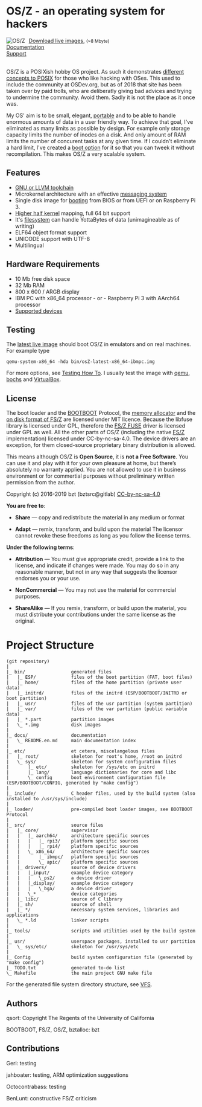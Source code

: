 OS/Z - an operating system for hackers
======================================

<img align="left" style="margin-right:10px;" alt="OS/Z" src="https://gitlab.com/bztsrc/osz/raw/master/logo.png">
<a href="https://gitlab.com/bztsrc/osz/tree/master/bin/">Download live images</a>,  <small>(~8 Mbyte)</small><br>
<a href="https://gitlab.com/bztsrc/osz/blob/master/docs/README.en.md">Documentation</a><br>
<a href="https://gitlab.com/bztsrc/osz/issues">Support</a><br><br>

OS/Z is a POSIXish hobby OS project. As such it demonstrates [different concepts to POSIX](https://gitlab.com/bztsrc/osz/blob/master/docs/posix.md)
for those who like hacking with OSes. This used to include the community at OSDev.org, but as of 2018 that site has been taken over
by paid trolls, who are deliberatly giving bad advices and trying to undermine the community. Avoid them. Sadly it is not the place
as it once was.

My OS' aim is to be small, elegant, [portable](https://gitlab.com/bztsrc/osz/blob/master/docs/porting.en.md) and to be able to handle
enormous amounts of data in a user friendly way. To achieve that goal, I've eliminated as many limits as possible by design.
For example only storage capacity limits the number of inodes on a disk. And only amount of RAM limits the number of
concurent tasks at any given time. If I couldn't eliminate a hard limit, I've
created a [boot option](https://gitlab.com/bztsrc/osz/blob/master/docs/bootopts.en.md) for it so that you can tweek it without
recompilation. This makes OS/Z a very scalable system.

Features
--------

 - [GNU or LLVM toolchain](https://gitlab.com/bztsrc/osz/blob/master/docs/compile.en.md)
 - Microkernel architecture with an effective [messaging system](https://gitlab.com/bztsrc/osz/blob/master/docs/messages.en.md)
 - Single disk image for [booting](https://gitlab.com/bztsrc/osz/blob/master/docs/boot.en.md) from BIOS or from UEFI or on Raspberry Pi 3.
 - [Higher half kernel](https://gitlab.com/bztsrc/osz/blob/master/docs/memory.en.md) mapping, full 64 bit support
 - It's [filesystem](https://gitlab.com/bztsrc/osz/blob/master/docs/fs.en.md) can handle YottaBytes of data (unimagineable as of writing)
 - ELF64 object format support
 - UNICODE support with UTF-8
 - Multilingual

Hardware Requirements
---------------------

 - 10 Mb free disk space
 - 32 Mb RAM
 - 800 x 600 / ARGB display
 - IBM PC with x86_64 processor  - or -  Raspberry Pi 3 with AArch64 processor
 - [Supported devices](https://gitlab.com/bztsrc/osz/blob/master/docs/drivers.en.md)

Testing
-------

The [latest live image](https://gitlab.com/bztsrc/osz/raw/master/bin/osZ-latest-x86_64-ibmpc.img) should boot OS/Z in emulators and on real machines. For example type

```shell
qemu-system-x86_64 -hda bin/osZ-latest-x86_64-ibmpc.img
```
For more options, see [Testing How To](https://gitlab.com/bztsrc/osz/blob/master/docs/howto1-testing.en.md). I usually test the image
with [qemu](http://www.qemu.org/), [bochs](http://bochs.sourceforge.net/) and [VirtualBox](https://www.virtualbox.org/).

License
-------

The boot loader and the [BOOTBOOT](https://gitlab.com/bztsrc/bootboot) Protocol, the [memory allocator](http://gitlab.com/bztsrc/bztalloc) and the
[on disk format of FS/Z](https://gitlab.com/bztsrc/osz/blob/master/include/osZ/fsZ.h) are licensed under MIT licence. Because the libfuse
library is licensed under GPL, therefore the [FS/Z FUSE](https://gitlab.com/bztsrc/osz/blob/master/tools/fsZ-fuse.c) driver is licensed under GPL as well.
All the other parts of OS/Z (including the native [FS/Z](https://gitlab.com/bztsrc/osz/blob/master/docs/fs.en.md) implementation) licensed under CC-by-nc-sa-4.0.
The device drivers are an exception, for them closed-source proprietary binary distribution is allowed.

This means although OS/Z is **Open Source**, it is **not a Free Software**. You can use it and play with it for your own pleasure at home, but
there’s absolutely no warranty applied. You are not allowed to use it in business environment or for commertial purposes without preliminary
written permission from the author.

 Copyright (c) 2016-2019 bzt (bztsrc@gitlab) [CC-by-nc-sa-4.0](https://creativecommons.org/licenses/by-nc-sa/4.0/)

**You are free to**:

 - **Share** — copy and redistribute the material in any medium or format

 - **Adapt** — remix, transform, and build upon the material
     The licensor cannot revoke these freedoms as long as you follow
     the license terms.

**Under the following terms**:

 - **Attribution** — You must give appropriate credit, provide a link to
     the license, and indicate if changes were made. You may do so in
     any reasonable manner, but not in any way that suggests the
     licensor endorses you or your use.

 - **NonCommercial** — You may not use the material for commercial purposes.

 - **ShareAlike** — If you remix, transform, or build upon the material,
     you must distribute your contributions under the same license as
     the original.

Project Structure
=================

```
(git repository)
|
|_ bin/                 generated files
|   |_ ESP/             files of the boot partition (FAT, boot files)
|   |_ home/            files of the home partition (private user data)
|   |_ initrd/          files of the initrd (ESP/BOOTBOOT/INITRD or boot partition)
|   |_ usr/             files of the usr partition (system partition)
|   |_ var/             files of the var partition (public variable data)
|   |_ *.part           partition images
|   \_ *.img            disk images
|
|_ docs/                documentation
|   \_ README.en.md     main documentation index
|
|_ etc/                 et cetera, miscelangelous files
|   |_ root/            skeleton for root's home, /root on initrd
|   \_ sys/             skeleton for system configuration files
|       |_ etc/         skeleton for /sys/etc on initrd
|       |_ lang/        language dictionaries for core and libc
|       \_ config       boot environment configuration file (ESP/BOOTBOOT/CONFIG, generated by "make config")
|
|_ include/             C header files, used by the build system (also installed to /usr/sys/include)
|
|_ loader/              pre-compiled boot loader images, see BOOTBOOT Protocol
|
|_ src/                 source files
|   |_ core/            supervisor
|   |   |_ aarch64/     architecture specific sources
|   |   |   |_ rpi3/    platform specific sources
|   |   |   |_ rpi4/    platform specific sources
|   |   \_ x86_64/      architecture specific sources
|   |       |_ ibmpc/   platform specific sources
|   |       \_ apic/    platform specific sources
|   |_ drivers/         source of device drivers
|   |   |_input/        example device category
|   |   |   \_ps2/      a device driver
|   |   |_display/      example device category
|   |   |   \_bga/      a device driver
|   |   \_*             device categories
|   |_ libc/            source of C library
|   |_ sh/              source of shell
|   |_ */               necessary system services, libraries and applications
|   \_ *.ld             linker scripts
|
|_ tools/               scripts and utilities used by the build system
|
|_ usr/                 userspace packages, installed to usr partition
|   \_ sys/etc/         skeleton for /usr/sys/etc
|
|_ Config               build system configuration file (generated by "make config")
|_ TODO.txt             generated to-do list
\_ Makefile             the main project GNU make file
```

For the generated file system directory structure, see [VFS](https://gitlab.com/bztsrc/osz/blob/master/docs/vfs.en.md).

Authors
-------

qsort: Copyright The Regents of the University of California

BOOTBOOT, FS/Z, OS/Z, bztalloc: bzt

Contributions
-------------

Geri: testing

jahboater: testing, ARM optimization suggestions

Octocontrabass: testing

BenLunt: constructive FS/Z criticism
